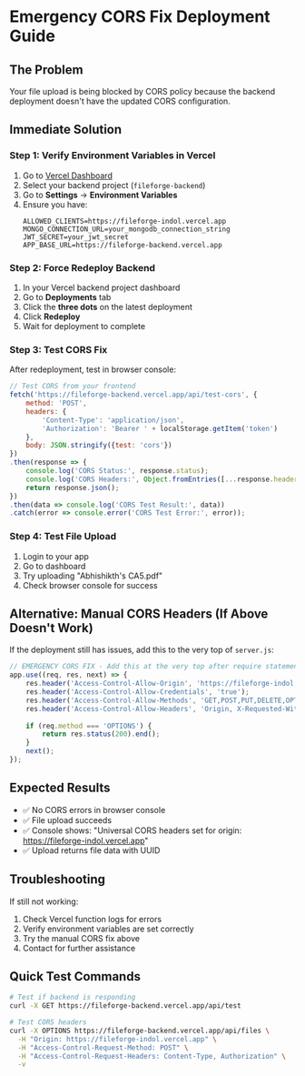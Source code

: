 # Emergency CORS Fix Deployment Guide

## The Problem
Your file upload is being blocked by CORS policy because the backend deployment doesn't have the updated CORS configuration.

## Immediate Solution

### Step 1: Verify Environment Variables in Vercel
1. Go to [Vercel Dashboard](https://vercel.com/dashboard)
2. Select your backend project (`fileforge-backend`)
3. Go to **Settings** → **Environment Variables**
4. Ensure you have:
   ```
   ALLOWED_CLIENTS=https://fileforge-indol.vercel.app
   MONGO_CONNECTION_URL=your_mongodb_connection_string
   JWT_SECRET=your_jwt_secret
   APP_BASE_URL=https://fileforge-backend.vercel.app
   ```

### Step 2: Force Redeploy Backend
1. In your Vercel backend project dashboard
2. Go to **Deployments** tab
3. Click the **three dots** on the latest deployment
4. Click **Redeploy**
5. Wait for deployment to complete

### Step 3: Test CORS Fix
After redeployment, test in browser console:
```javascript
// Test CORS from your frontend
fetch('https://fileforge-backend.vercel.app/api/test-cors', {
    method: 'POST',
    headers: {
        'Content-Type': 'application/json',
        'Authorization': 'Bearer ' + localStorage.getItem('token')
    },
    body: JSON.stringify({test: 'cors'})
})
.then(response => {
    console.log('CORS Status:', response.status);
    console.log('CORS Headers:', Object.fromEntries([...response.headers]));
    return response.json();
})
.then(data => console.log('CORS Test Result:', data))
.catch(error => console.error('CORS Test Error:', error));
```

### Step 4: Test File Upload
1. Login to your app
2. Go to dashboard
3. Try uploading "Abhishikth's CA5.pdf"
4. Check browser console for success

## Alternative: Manual CORS Headers (If Above Doesn't Work)

If the deployment still has issues, add this to the very top of `server.js`:

```javascript
// EMERGENCY CORS FIX - Add this at the very top after require statements
app.use((req, res, next) => {
    res.header('Access-Control-Allow-Origin', 'https://fileforge-indol.vercel.app');
    res.header('Access-Control-Allow-Credentials', 'true');
    res.header('Access-Control-Allow-Methods', 'GET,POST,PUT,DELETE,OPTIONS,PATCH');
    res.header('Access-Control-Allow-Headers', 'Origin, X-Requested-With, Content-Type, Accept, Authorization');
    
    if (req.method === 'OPTIONS') {
        return res.status(200).end();
    }
    next();
});
```

## Expected Results
- ✅ No CORS errors in browser console
- ✅ File upload succeeds
- ✅ Console shows: "Universal CORS headers set for origin: https://fileforge-indol.vercel.app"
- ✅ Upload returns file data with UUID

## Troubleshooting
If still not working:
1. Check Vercel function logs for errors
2. Verify environment variables are set correctly
3. Try the manual CORS fix above
4. Contact for further assistance

## Quick Test Commands
```bash
# Test if backend is responding
curl -X GET https://fileforge-backend.vercel.app/api/test

# Test CORS headers
curl -X OPTIONS https://fileforge-backend.vercel.app/api/files \
  -H "Origin: https://fileforge-indol.vercel.app" \
  -H "Access-Control-Request-Method: POST" \
  -H "Access-Control-Request-Headers: Content-Type, Authorization" \
  -v
```
